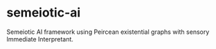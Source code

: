 # semeiotic-ai
Semeiotic AI framework using Peircean existential graphs with sensory Immediate Interpretant.

